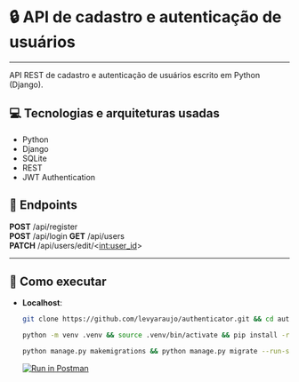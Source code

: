 # 🔒 API de cadastro e autenticação de usuários

---

API REST de cadastro e autenticação de usuários escrito em Python (Django).

## 💻 Tecnologias e arquiteturas usadas

- Python
- Django
- SQLite
- REST
- JWT Authentication

## 📌 Endpoints

**POST** /api/register  
**POST** /api/login
**GET** /api/users  
**PATCH** /api/users/edit/<<int:user_id>>

---

## 🚀 Como executar

- **Localhost**:
  
  ```bash
  git clone https://github.com/levyaraujo/authenticator.git && cd authenticator
  ```
  
  ```bash
  python -m venv .venv && source .venv/bin/activate && pip install -r requirements.txt
  ```
  
  ```bash
  python manage.py makemigrations && python manage.py migrate --run-syncdb && python manage.py runserver
  ```
  
  [![Run in Postman](https://run.pstmn.io/button.svg)](https://app.getpostman.com/run-collection/21871412-ab337fb2-e011-4b39-ba22-edd8c6638675?action=collection%2Ffork&collection-url=entityId%3D21871412-ab337fb2-e011-4b39-ba22-edd8c6638675%26entityType%3Dcollection%26workspaceId%3Dd3d76c8a-813c-4dc5-b80d-a81079c2b913)